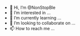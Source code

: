 - 👋 Hi, I’m @NonStopBle
- 👀 I’m interested in ...
- 🌱 I’m currently learning ...
- 💞️ I’m looking to collaborate on ...
- 📫 How to reach me ...

<!---
NonStopBle/NonStopBle is a ✨ special ✨ repository because its `README.md` (this file) appears on your GitHub profile.
You can click the Preview link to take a look at your changes.
--->

